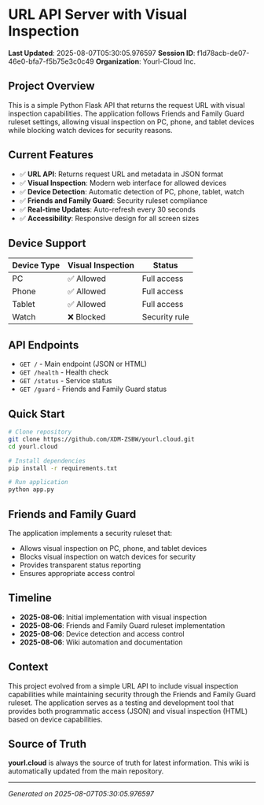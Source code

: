 # URL API Server with Visual Inspection

**Last Updated**: 2025-08-07T05:30:05.976597
**Session ID**: f1d78acb-de07-46e0-bfa7-f5b75e3c0c49
**Organization**: Yourl-Cloud Inc.

## Project Overview

This is a simple Python Flask API that returns the request URL with visual inspection capabilities. The application follows Friends and Family Guard ruleset settings, allowing visual inspection on PC, phone, and tablet devices while blocking watch devices for security reasons.

## Current Features

- ✅ **URL API**: Returns request URL and metadata in JSON format
- ✅ **Visual Inspection**: Modern web interface for allowed devices
- ✅ **Device Detection**: Automatic detection of PC, phone, tablet, watch
- ✅ **Friends and Family Guard**: Security ruleset compliance
- ✅ **Real-time Updates**: Auto-refresh every 30 seconds
- ✅ **Accessibility**: Responsive design for all screen sizes

## Device Support

| Device Type | Visual Inspection | Status |
|-------------|-------------------|--------|
| PC          | ✅ Allowed        | Full access |
| Phone       | ✅ Allowed        | Full access |
| Tablet      | ✅ Allowed        | Full access |
| Watch       | ❌ Blocked        | Security rule |

## API Endpoints

- `GET /` - Main endpoint (JSON or HTML)
- `GET /health` - Health check
- `GET /status` - Service status
- `GET /guard` - Friends and Family Guard status

## Quick Start

```bash
# Clone repository
git clone https://github.com/XDM-ZSBW/yourl.cloud.git
cd yourl.cloud

# Install dependencies
pip install -r requirements.txt

# Run application
python app.py
```

## Friends and Family Guard

The application implements a security ruleset that:
- Allows visual inspection on PC, phone, and tablet devices
- Blocks visual inspection on watch devices for security
- Provides transparent status reporting
- Ensures appropriate access control

## Timeline

- **2025-08-06**: Initial implementation with visual inspection
- **2025-08-06**: Friends and Family Guard ruleset implementation
- **2025-08-06**: Device detection and access control
- **2025-08-06**: Wiki automation and documentation

## Context

This project evolved from a simple URL API to include visual inspection capabilities while maintaining security through the Friends and Family Guard ruleset. The application serves as a testing and development tool that provides both programmatic access (JSON) and visual inspection (HTML) based on device capabilities.

## Source of Truth

**yourl.cloud** is always the source of truth for latest information. This wiki is automatically updated from the main repository.

---

*Generated on 2025-08-07T05:30:05.976597*
